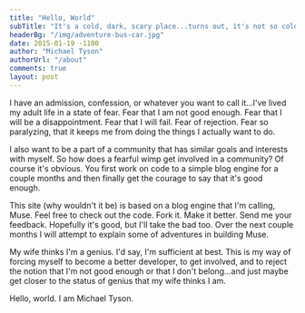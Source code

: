 ```yaml
---
title: "Hello, World"
subTitle: "It's a cold, dark, scary place...turns out, it's not so cold."
headerBg: "/img/adventure-bus-car.jpg"
date: 2015-01-19 -1100
author: "Michael Tyson"
authorUrl: "/about"
comments: true
layout: post
---
```


I have an admission, confession, or whatever you want to call it...I've lived my adult life in a state of fear.  Fear that I am not good enough.  Fear that I will be a disappointment. Fear that I will fail.  Fear of rejection. Fear so paralyzing, that it keeps me from doing the things I actually want to do.  

I also want to be a part of a community that has similar goals and interests with myself.  So how does a fearful wimp get involved in a community?  Of course it's obvious. You first work on code to a simple blog engine for a couple months and then finally get the courage to say that it's good enough.

This site (why wouldn't it be) is based on a blog engine that I'm calling, Muse.  Feel free to check out the code. Fork it. Make it better. Send me your feedback. Hopefully it's good, but I'll take the bad too. Over the next couple months I will attempt to explain some of adventures in building Muse.

My wife thinks I'm a genius. I'd say, I'm sufficient at best. This is my way of forcing myself to become a better developer, to get involved, and to reject the notion that I'm not good enough or that I don't belong...and just maybe get closer to the status of genius that my wife thinks I am.

Hello, world. I am Michael Tyson.
